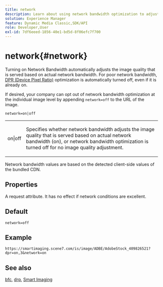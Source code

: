 ```yaml
---
title: network
description: Learn about using network bandwidth optimization to adjust the image quality that is served based on actual network bandwidth.
solution: Experience Manager
feature: Dynamic Media Classic,SDK/API
role: Developer,User
exl-id: 7df6eeed-1856-40e1-bd5d-8f06efc7f700
---
```

# network{#network}

Turning on Network Bandwidth automatically adjusts the image quality that is served based on actual network bandwidth. For poor network bandwidth, [DPR (Device Pixel Ratio)](/help/aem-is-ir-api/is-api/http-ref/image-serving-api-ref/c-http-protocol-reference/c-command-reference/r-dpr.md) optimization is automatically turned off, even if it is already on.

If desired, your company can opt out of network bandwidth optimization at the individual image level by appending `network=off` to the URL of the image.

`network=on|off`

<table id="simpletable_2D23B1B282CD4216AB5BE7E7430D1B3F"> 
 <tr class="strow"> 
  <td class="stentry"> <p> <span class="codeph"> on|off </span> </p> </td> 
  <td class="stentry"> <p>Specifies whether network bandwidth adjusts the image quality that is served based on actual network bandwidth (on), or network bandwidth optimization is turned off for no image quality adjustment.</p> </td> 
 </tr> 
</table>

Network bandwidth values are based on the detected client-side values of the bundled CDN.

## Properties

A request attribute. It has no effect if network conditions are excellent.

## Default

`network=off`

## Example

`https://smartimaging.scene7.com/is/image/ADBE/AdobeStock_409826521?dpr=on,3&network=on`

## See also

[bfc](/help/aem-is-ir-api/is-api/http-ref/image-serving-api-ref/c-http-protocol-reference/c-command-reference/r-bfc.md), [drp](/help/aem-is-ir-api/is-api/http-ref/image-serving-api-ref/c-http-protocol-reference/c-command-reference/r-dpr.md), [Smart Imaging](https://experienceleague.adobe.com/docs/experience-manager-cloud-service/content/assets/dynamicmedia/imaging-faq.html?lang=en)
